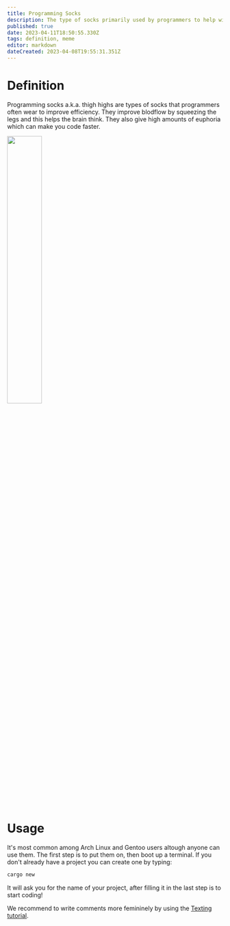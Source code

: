 ```yaml
---
title: Programming Socks
description: The type of socks primarily used by programmers to help with efficiency
published: true
date: 2023-04-11T18:50:55.330Z
tags: definition, meme
editor: markdown
dateCreated: 2023-04-08T19:55:31.351Z
---
```


# Definition
Programming socks a.k.a. thigh highs are types of socks that programmers often wear to improve efficiency. They improve blodflow by squeezing the legs and this helps the brain think.
They also give high amounts of euphoria which can make you code faster. 

<img src="https://cdn.shopify.com/s/files/1/0271/1342/2957/products/product-image-1165551590_650x.jpg?v=1572777844" width="40%"/>

# Usage
It's most common among Arch Linux and Gentoo users altough anyone can use them. The first step is to put them on, then boot up a terminal. If you don't already have a project you can create one by typing: 

```bash
cargo new
```
It will ask you for the name of your project, after filling it in the last step is to start coding!

We recommend to write comments more femininely by using the [Texting tutorial](../Tutorials/Texting).
